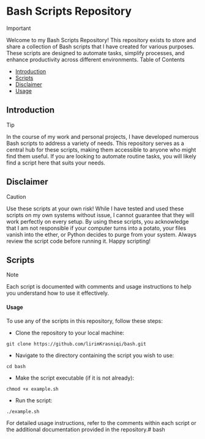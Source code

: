 # Bash Scripts Repository


> [!IMPORTANT]
> Welcome to my Bash Scripts Repository! This repository exists to store and share a collection of Bash scripts that I have created for various purposes. These scripts are designed to automate tasks, simplify processes, and enhance productivity across different environments.
Table of Contents


- [Introduction](#introduction)
- [Scripts](#Scripts)
- [Disclaimer](#Disclaimer)
- [Usage](#Usage)



## Introduction
> [!TIP]
> In the course of my work and personal projects, I have developed numerous Bash scripts to address a variety of needs. This repository serves as a central hub for these scripts, making them accessible to anyone who might find them useful. If you are looking to automate routine tasks, you will likely find a script here that suits your needs.



## Disclaimer
> [!CAUTION]
> Use these scripts at your own risk! While I have tested and used these scripts on my own systems without issue, I cannot guarantee that they will work perfectly on every setup. By using these scripts, you acknowledge that I am not responsible if your computer turns into a potato, your files vanish into the ether, or Python decides to purge from your system. Always review the script code before running it. Happy scripting!




## Scripts
> [!NOTE]
> Each script is documented with comments and usage instructions to help you understand how to use it effectively.



#### Usage

To use any of the scripts in this repository, follow these steps:

- Clone the repository to your local machine:

```
git clone https://github.com/lirimKrasniqi/bash.git
```

- Navigate to the directory containing the script you wish to use:

```
cd bash
```

- Make the script executable (if it is not already):

```
chmod +x example.sh
```

- Run the script:

```
./example.sh
```

For detailed usage instructions, refer to the comments within each script or the additional documentation provided in the repository.# bash
